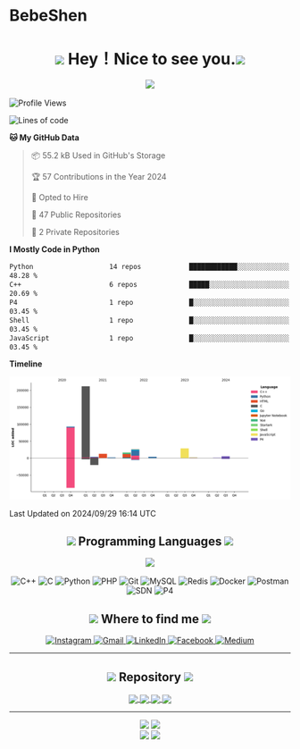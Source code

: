 # BebeShen

<h1 align="center"><img src="https://emojis.slackmojis.com/emojis/images/1547582922/5197/party_blob.gif?1547582922" width="30"/> Hey！Nice to see you.<img src="https://emojis.slackmojis.com/emojis/images/1547582922/5197/party_blob.gif?1547582922" width="30"/></h1>

<p align="center">
    <img src="https://github-readme-stats.vercel.app/api?username=Bebeshen&show_icons=true&theme=midnight-purple&border_radius=25&hide_border=true&include_all_commits=true">
</p>

<!--START_SECTION:waka-->
![Profile Views](http://img.shields.io/badge/Profile%20Views-0-blue)

![Lines of code](https://img.shields.io/badge/From%20Hello%20World%20I%27ve%20Written-403.2%20thousand%20lines%20of%20code-blue)

**🐱 My GitHub Data** 

> 📦 55.2 kB Used in GitHub's Storage 
 > 
> 🏆 57 Contributions in the Year 2024
 > 
> 💼 Opted to Hire
 > 
> 📜 47 Public Repositories 
 > 
> 🔑 2 Private Repositories 
 > 
**I Mostly Code in Python** 

```text
Python                   14 repos            ████████████░░░░░░░░░░░░░   48.28 % 
C++                      6 repos             █████░░░░░░░░░░░░░░░░░░░░   20.69 % 
P4                       1 repo              █░░░░░░░░░░░░░░░░░░░░░░░░   03.45 % 
Shell                    1 repo              █░░░░░░░░░░░░░░░░░░░░░░░░   03.45 % 
JavaScript               1 repo              █░░░░░░░░░░░░░░░░░░░░░░░░   03.45 % 
```



**Timeline**

![Lines of Code chart](https://raw.githubusercontent.com/BebeShen/BebeShen/main/assets/bar_graph.png)


 Last Updated on 2024/09/29 16:14 UTC
<!--END_SECTION:waka-->

<h2 align="center"><img src="https://emojis.slackmojis.com/emojis/images/1584726180/8270/blob-dance.gif?1584726180" width="30"/> Programming Languages <img src="https://emojis.slackmojis.com/emojis/images/1584726180/8270/blob-dance.gif?1584726180" width="30"/></h2>

<p align="center">
<img src="https://github-readme-stats.vercel.app/api/top-langs/?username=Bebeshen&layout=compact&theme=midnight-purple&border_radius=25&hide_border=true">
</p>

<p align="center">
    <img alt="C++" src="https://img.shields.io/badge/c++-%2300599C.svg?&style=for-the-badge&logo=c%2B%2B&ogoColor=white"/>
    <img alt="C" src="https://img.shields.io/badge/c-%2300599C.svg?&style=for-the-badge&logo=c&logoColor=white"/>
    <img alt="Python" src="https://img.shields.io/badge/python-%2314354C.svg?&style=for-the-badge&logo=python&logoColor=white"/>
    <img alt="PHP" src="https://img.shields.io/badge/php-%23777BB4.svg?&style=for-the-badge&logo=php&logoColor=white"/>
    <img alt="Git" src="https://img.shields.io/badge/git-%23F05033.svg?&style=for-the-badge&logo=git&logoColor=white"/>
    <img alt="MySQL" src="https://img.shields.io/badge/mysql-%2300f.svg?&style=for-the-badge&logo=mysql&logoColor=white"/>
    <img alt="Redis" src="https://img.shields.io/badge/redis-%23DD0031.svg?&style=for-the-badge&logo=redis&logoColor=white"/>
    <img alt="Docker" src="https://img.shields.io/badge/docker-%230db7ed.svg?&style=for-the-badge&logo=docker&logoColor=white"/>
    <img alt="Postman" src="https://img.shields.io/badge/Postman-FF6C37?style=for-the-badge&logo=postman&logoColor=red" />
    <img alt="SDN" src="https://img.shields.io/badge/SDN-0db7ed?style=for-the-badge" />
    <img alt="P4" src="https://img.shields.io/badge/P4-777BB4?style=for-the-badge" />
</p>

<!-- 
<h2 align="center">學習中</h2>

<p align="center">
    <img alt="JavaScript" src="https://img.shields.io/badge/javascript-%23323330.svg?&style=for-the-badge&logo=javascript&logoColor=%23F7DF1E"/>
    <img alt="TypeScript" src="https://img.shields.io/badge/typescript-%23007ACC.svg?&style=for-the-badge&logo=typescript&logoColor=white"/>
    <img alt="Flutter" src="https://img.shields.io/badge/Flutter-%2302569B.svg?&style=for-the-badge&logo=Flutter&logoColor=white" />
    <img alt="Heroku" src="https://img.shields.io/badge/heroku-%23430098.svg?&style=for-the-badge&logo=heroku&logoColor=white"/>
    <img alt="Azure" src="https://img.shields.io/badge/azure-%230072C6.svg?&style=for-the-badge&logo=azure-devops&logoColor=white"/>
    <img alt="AWS" src="https://img.shields.io/badge/AWS-%23FF9900.svg?&style=for-the-badge&logo=amazon-aws&logoColor=white"/>
    <img alt="Google Cloud" src="https://img.shields.io/badge/GoogleCloud-%234285F4.svg?&style=for-the-badge&logo=google-cloud&logoColor=white"/>
    <img alt="GitHub Actions" src="https://img.shields.io/badge/githubactions-%232671E5.svg?&style=for-the-badge&logo=githubactions&logoColor=white"/>
    <img alt="GitLab CI" src="https://img.shields.io/badge/GitLabCI-%23181717.svg?&style=for-the-badge&logo=gitlab&logoColor=white"/>
</p> 
-->

<h2 align="center"><img src="https://emojis.slackmojis.com/emojis/images/1549409632/5276/pig-hello-sitting.gif?1549409632" width=30> Where to find me <img src="https://emojis.slackmojis.com/emojis/images/1549409632/5276/pig-hello-sitting.gif?1549409632" width=30></h2>

<p align="center">
    <a href = https://www.instagram.com/du1111szy>
        <img alt="Instagram" src="https://img.shields.io/badge/du11szy-%23E4405F.svg?&style=for-the-badge&logo=instagram&logoColor=white"/>
    </a>
    <a href = mailto:obebesheno@gmail.com>
        <img alt="Gmail" src="https://img.shields.io/badge/Gmail-D14836?style=for-the-badge&logo=gmail&logoColor=white" />
    </a>
    <a href = https://www.linkedin.com/in/子揚-沈-26b1b91b4>
        <img alt="LinkedIn" src="https://img.shields.io/badge/linkedin-%230077B5.svg?&style=for-the-badge&logo=linkedin&logoColor=white"/>
    </a>
    <a href = https://www.facebook.com/profile.php?id=100000489103342>
        <img alt="Facebook" src="https://img.shields.io/badge/Facebook-%231877F2.svg?&style=for-the-badge&logo=Facebook&logoColor=white"/>
    </a>
    <a href = https://medium.com/@dullszy>
        <img alt="Medium" src="https://img.shields.io/badge/Medium-%23000000.svg?&style=for-the-badge&logo=Medium&logoColor=white"/>
    </a>
</p>

---

<h2 align="center"><img src="https://emojis.slackmojis.com/emojis/images/1549409407/5272/pig-happy-jumping.gif?1549409407" width=30> Repository <img src="https://emojis.slackmojis.com/emojis/images/1549409407/5272/pig-happy-jumping.gif?1549409407" width=30></h2>

<p align="center">
<a href="https://github.com/Bebeshen/tutorials">
    <img align="center" src="https://github-readme-stats.vercel.app/api/pin/?username=Bebeshen&repo=tutorials&show_owner=true&theme=midnight-purple&border_radius=25">
</a>
<a href="https://github.com/Bebeshen/LineChatBot">
    <img align="center" src="https://github-readme-stats.vercel.app/api/pin/?username=Bebeshen&repo=LineChatBot&show_owner=true&theme=midnight-purple&border_radius=25">
</a>
<a href="https://github.com/Bebeshen/discord-bot">
    <img align="center" src="https://github-readme-stats.vercel.app/api/pin/?username=Bebeshen&repo=discord-bot&show_owner=true&theme=midnight-purple&border_radius=25">
</a>
<a href="https://github.com/Nahemah1022/Seat-Reservation-System">
    <img align="center" src="https://github-readme-stats.vercel.app/api/pin/?username=Nahemah1022&repo=Seat-Reservation-System&show_owner=true&theme=midnight-purple&border_radius=25">
</a>
</p>

---

<p align="center">
    <img src="https://img.shields.io/github/followers/Bebeshen?style=social">
    <img src="https://img.shields.io/github/stars/Bebeshen?style=social"><br>
    <img src="https://visitor-badge.glitch.me/badge?page_id=Bebeshen.README.md"/>
    <img src="https://img.shields.io/badge/Made%20with-Markdown-1f425f.svg">
</p>